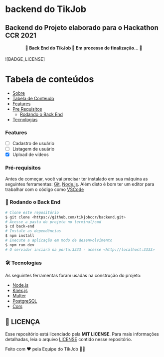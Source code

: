# backend do TikJob

## Backend do Projeto elaborado para o Hackathon CCR 2021

<h4 align="center"> 
	🚧  Back End do TikJob 🚀 Em processo de finalização...  🚧
</h4>

![BADGE_LICENSE]

Tabela de conteúdos
=================
<!--ts-->
   * [Sobre](#Sobre)
   * [Tabela de Conteudo](#tabela-de-conteudo)
   * [Features](#instalacao)
   * [Pre Requisitos](#pre-requisitos)
      * [Rodando o Back End](#rodando-o-back-end)
   * [Tecnologias](#tecnologias)
<!--te-->

### Features

- [ ] Cadastro de usuário
- [ ] Listagem de usuário
- [x] Upload de vídeos

### Pré-requisitos

Antes de começar, você vai precisar ter instalado em sua máquina as seguintes ferramentas:
[Git](https://git-scm.com), [Node.js](https://nodejs.org/en/). 
Além disto é bom ter um editor para trabalhar com o código como [VSCode](https://code.visualstudio.com/)

### 🎲 Rodando o Back End

```bash
# Clone este repositório
$ git clone <https://github.com/tikjobccr/backend.git>
# Acesse a pasta do projeto no terminal/cmd
$ cd back-end
# Instale as dependências
$ npm install
# Execute a aplicação em modo de desenvolvimento
$ npm run dev
# O servidor inciará na porta:3333 - acesse <http://localhost:3333>
```

### 🛠 Tecnologias

As seguintes ferramentas foram usadas na construção do projeto:

- [Node.js](https://nodejs.org/en/)
- [Knex.js](https://knexjs.org/)
- [Multer](https://github.com/expressjs/multer)
- [PostgreSQL](https://www.postgresql.org/)
- [Cors](https://www.npmjs.com/package/cors)

## **:page_with_curl: LICENÇA**

Esse repositório está licenciado pela **MIT LICENSE**. Para mais informações detalhadas, leia o arquivo [LICENSE](./LICENSE) contido nesse repositório. 

Feito com ❤️ pela Equipe do TikJob 👋🏽
